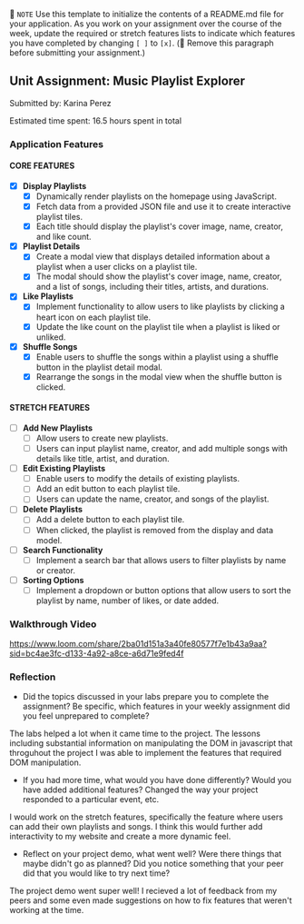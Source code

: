 📝 `NOTE` Use this template to initialize the contents of a README.md file for your application. As you work on your assignment over the course of the week, update the required or stretch features lists to indicate which features you have completed by changing `[ ]` to `[x]`. (🚫 Remove this paragraph before submitting your assignment.)

## Unit Assignment: Music Playlist Explorer

Submitted by: Karina Perez

Estimated time spent: 16.5 hours spent in total

### Application Features

#### CORE FEATURES

- [x] **Display Playlists**
  - [x] Dynamically render playlists on the homepage using JavaScript.
  - [x] Fetch data from a provided JSON file and use it to create interactive playlist tiles.
  - [x] Each title should display the playlist's cover image, name, creator, and like count.

- [x] **Playlist Details**
  - [x] Create a modal view that displays detailed information about a playlist when a user clicks on a playlist tile.
  - [x] The modal should show the playlist's cover image, name, creator, and a list of songs, including their titles, artists, and durations.

- [x] **Like Playlists**
  - [x] Implement functionality to allow users to like playlists by clicking a heart icon on each playlist tile.
  - [x] Update the like count on the playlist tile when a playlist is liked or unliked.

- [x] **Shuffle Songs**
  - [x] Enable users to shuffle the songs within a playlist using a shuffle button in the playlist detail modal.
  - [x] Rearrange the songs in the modal view when the shuffle button is clicked.

#### STRETCH FEATURES

- [ ] **Add New Playlists**
  - [ ] Allow users to create new playlists.
  - [ ] Users can input playlist name, creator, and add multiple songs with details like title, artist, and duration.

- [ ] **Edit Existing Playlists**
  - [ ] Enable users to modify the details of existing playlists.
  - [ ] Add an edit button to each playlist tile.
  - [ ] Users can update the name, creator, and songs of the playlist.

- [ ] **Delete Playlists**
  - [ ] Add a delete button to each playlist tile.
  - [ ] When clicked, the playlist is removed from the display and data model.

- [ ] **Search Functionality**
  - [ ] Implement a search bar that allows users to filter playlists by name or creator.

- [ ] **Sorting Options**
  - [ ] Implement a dropdown or button options that allow users to sort the playlist by name, number of likes, or date added.

### Walkthrough Video

https://www.loom.com/share/2ba01d151a3a40fe80577f7e1b43a9aa?sid=bc4ae3fc-d133-4a92-a8ce-a6d71e9fed4f 

### Reflection

* Did the topics discussed in your labs prepare you to complete the assignment? Be specific, which features in your weekly assignment did you feel unprepared to complete?

The labs helped a lot when it came time to the project. The lessons including substantial information on manipulating the DOM in javascript that throguhout the project I was able to implement the features that required DOM manipulation. 

* If you had more time, what would you have done differently? Would you have added additional features? Changed the way your project responded to a particular event, etc.
  
I would work on the stretch features, specifically the feature where users can add their own playlists and songs. I think this would further add interactivity to my website and create a more dynamic feel.

* Reflect on your project demo, what went well? Were there things that maybe didn't go as planned? Did you notice something that your peer did that you would like to try next time?

The project demo went super well! I recieved a lot of feedback from my peers and some even made suggestions on how to fix features that weren't working at the time. 